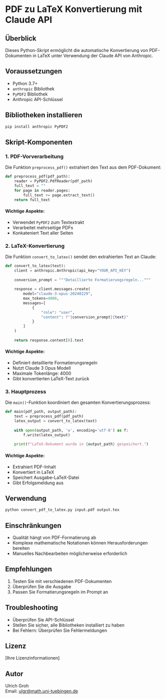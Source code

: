 # PDF zu LaTeX Konvertierung mit Claude API

## Überblick

Dieses Python-Skript ermöglicht die automatische Konvertierung von PDF-Dokumenten in LaTeX unter Verwendung der Claude API von Anthropic.

## Voraussetzungen

- Python 3.7+
- `anthropic` Bibliothek
- `PyPDF2` Bibliothek
- Anthropic API-Schlüssel

## Bibliotheken installieren

```bash
pip install anthropic PyPDF2
```

## Skript-Komponenten

### 1. PDF-Vorverarbeitung

Die Funktion `preprocess_pdf()` extrahiert den Text aus dem PDF-Dokument:

```python
def preprocess_pdf(pdf_path):
    reader = PyPDF2.PdfReader(pdf_path)
    full_text = ""
    for page in reader.pages:
        full_text += page.extract_text()
    return full_text
```

#### Wichtige Aspekte:
- Verwendet `PyPDF2` zum Textextrakt
- Verarbeitet mehrseitige PDFs
- Konkateniert Text aller Seiten

### 2. LaTeX-Konvertierung

Die Funktion `convert_to_latex()` sendet den extrahierten Text an Claude:

```python
def convert_to_latex(text):
    client = anthropic.Anthropic(api_key="YOUR_API_KEY")
    
    conversion_prompt = """Detaillierte Formatierungsregeln..."""
    
    response = client.messages.create(
        model="claude-3-opus-20240229",
        max_tokens=4000,
        messages=[
            {
                "role": "user",
                "content": f"{conversion_prompt}{text}"
            }
        ]
    )
    
    return response.content[0].text
```

#### Wichtige Aspekte:
- Definiert detaillierte Formatierungsregeln
- Nutzt Claude 3 Opus Modell
- Maximale Tokenlänge: 4000
- Gibt konvertierten LaTeX-Text zurück

### 3. Hauptprozess

Die `main()`-Funktion koordiniert den gesamten Konvertierungsprozess:

```python
def main(pdf_path, output_path):
    text = preprocess_pdf(pdf_path)
    latex_output = convert_to_latex(text)
    
    with open(output_path, 'w', encoding='utf-8') as f:
        f.write(latex_output)
    
    print(f"LaTeX-Dokument wurde in {output_path} gespeichert.")
```

#### Wichtige Aspekte:
- Extrahiert PDF-Inhalt
- Konvertiert in LaTeX
- Speichert Ausgabe-LaTeX-Datei
- Gibt Erfolgsmeldung aus

## Verwendung

```bash
python convert_pdf_to_latex.py input.pdf output.tex
```

## Einschränkungen

- Qualität hängt von PDF-Formatierung ab
- Komplexe mathematische Notationen können Herausforderungen bereiten
- Manuelles Nachbearbeiten möglicherweise erforderlich

## Empfehlungen

1. Testen Sie mit verschiedenen PDF-Dokumenten
2. Überprüfen Sie die Ausgabe
3. Passen Sie Formatierungsregeln im Prompt an

## Troubleshooting

- Überprüfen Sie API-Schlüssel
- Stellen Sie sicher, alle Bibliotheken installiert zu haben
- Bei Fehlern: Überprüfen Sie Fehlermeldungen

## Lizenz

[Ihre Lizenzinformationen]

## Autor

Ulrich Groh  
Email: ulgr@math.uni-tuebingen.de
